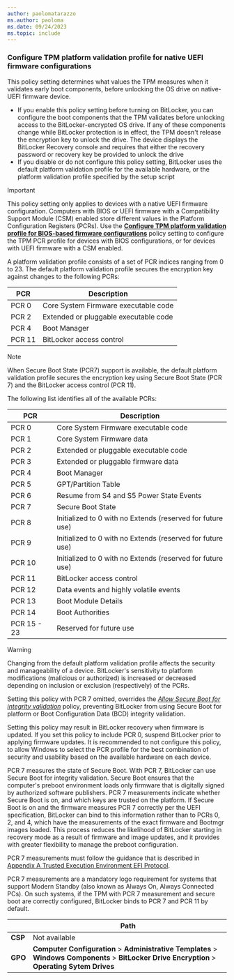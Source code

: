 ```yaml
---
author: paolomatarazzo
ms.author: paoloma
ms.date: 09/24/2023
ms.topic: include
---
```


### Configure TPM platform validation profile for native UEFI firmware configurations

This policy setting determines what values the TPM measures when it validates early boot components, before unlocking the OS drive on native-UEFI firmware device.

- If you enable this policy setting before turning on BitLocker, you can configure the boot components that the TPM validates before unlocking access to the BitLocker-encrypted OS drive. If any of these components change while BitLocker protection is in effect, the TPM doesn't release the encryption key to unlock the drive. The device displays the BitLocker Recovery console and requires that either the recovery password or recovery key be provided to unlock the drive
- If you disable or do not configure this policy setting, BitLocker uses the default platform validation profile for the available hardware, or the platform validation profile specified by the setup script

> [!IMPORTANT]
> This policy setting only applies to devices with a native UEFI firmware configuration. Computers with BIOS or UEFI firmware with a Compatibility Support Module (CSM) enabled store different values in the Platform Configuration Registers (PCRs). Use the **[Configure TPM platform validation profile for BIOS-based firmware configurations](../policy-settings.md?tabs=os#configure-tpm-platform-validation-profile-for-bios-based-firmware-configurations)** policy setting to configure the TPM PCR profile for devices with BIOS configurations, or for devices with UEFI firmware with a CSM enabled.

A platform validation profile consists of a set of PCR indices ranging from 0 to 23. The default platform validation profile secures the encryption key against changes to the following PCRs:

|PCR|Description|
|-|-|
| PCR 0 | Core System Firmware executable code|
| PCR 2 | Extended or pluggable executable code|
| PCR 4 | Boot Manager|
| PCR 11 | BitLocker access control|

> [!NOTE]
> When Secure Boot State (PCR7) support is available, the default platform validation profile secures the encryption key using Secure Boot State (PCR 7) and the BitLocker access control (PCR 11).

The following list identifies all of the available PCRs:

|PCR|Description|
|-|-|
| PCR 0 | Core System Firmware executable code|
| PCR 1 | Core System Firmware data|
| PCR 2 | Extended or pluggable executable code|
| PCR 3 | Extended or pluggable firmware data|
| PCR 4 | Boot Manager|
| PCR 5 | GPT/Partition Table|
| PCR 6 | Resume from S4 and S5 Power State Events|
| PCR 7 | Secure Boot State|
| PCR 8 | Initialized to 0 with no Extends (reserved for future use)|
| PCR 9 | Initialized to 0 with no Extends (reserved for future use)|
| PCR 10 | Initialized to 0 with no Extends (reserved for future use)|
| PCR 11 | BitLocker access control|
| PCR 12 | Data events and highly volatile events|
| PCR 13 | Boot Module Details|
| PCR 14 | Boot Authorities|
| PCR 15 - 23 | Reserved for future use

> [!WARNING]
> Changing from the default platform validation profile affects the security and manageability of a device. BitLocker's sensitivity to platform modifications (malicious or authorized) is increased or decreased depending on inclusion or exclusion (respectively) of the PCRs.
>
> Setting this policy with PCR 7 omitted, overrides the *[Allow Secure Boot for integrity validation](../policy-settings.md?tabs=os#allow-secure-boot-for-integrity-validation)* policy, preventing BitLocker from using Secure Boot for platform or Boot Configuration Data (BCD) integrity validation.
>
> Setting this policy may result in BitLocker recovery when firmware is updated. If you set this policy to include PCR 0, suspend BitLocker prior to applying firmware updates. It is recommended to not configure this policy, to allow Windows to select the PCR profile for the best combination of security and usability based on the available hardware on each device.

PCR 7 measures the state of Secure Boot. With PCR 7, BitLocker can use Secure Boot for integrity validation. Secure Boot ensures that the computer's preboot environment loads only firmware that is digitally signed by authorized software publishers. PCR 7 measurements indicate whether Secure Boot is on, and which keys are trusted on the platform. If Secure Boot is on and the firmware measures PCR 7 correctly per the UEFI specification, BitLocker can bind to this information rather than to PCRs 0, 2, and 4, which have the measurements of the exact firmware and Bootmgr images loaded. This process reduces the likelihood of BitLocker starting in recovery mode as a result of firmware and image updates, and it provides with greater flexibility to manage the preboot configuration.

PCR 7 measurements must follow the guidance that is described in [Appendix A Trusted Execution Environment EFI Protocol](/windows-hardware/test/hlk/testref/trusted-execution-environment-efi-protocol).

PCR 7 measurements are a mandatory logo requirement for systems that support Modern Standby (also known as Always On, Always Connected PCs). On such systems, if the TPM with PCR 7 measurement and secure boot are correctly configured, BitLocker binds to PCR 7 and PCR 11 by default.

|  | Path |
|--|--|
| **CSP** | Not available |
| **GPO** | **Computer Configuration** > **Administrative Templates** > **Windows Components** > **BitLocker Drive Encryption** > **Operating Sytem Drives** |
